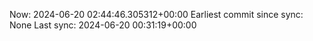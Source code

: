 Now: 2024-06-20 02:44:46.305312+00:00 Earliest commit since sync: None Last sync: 2024-06-20 00:31:19+00:00
